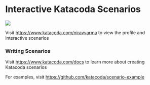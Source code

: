 # Interactive Katacoda Scenarios

[![](http://shields.katacoda.com/katacoda/niravvarma/count.svg)](https://www.katacoda.com/niravvarma "Get your profile on Katacoda.com")

Visit https://www.katacoda.com/niravvarma to view the profile and interactive scenarios

### Writing Scenarios
Visit https://www.katacoda.com/docs to learn more about creating Katacoda scenarios

For examples, visit https://github.com/katacoda/scenario-example
